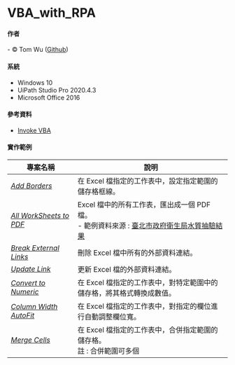 # VBA_with_RPA   

#### 作者
<span> - &copy; Tom Wu (<a href="https://github.com/YenLinWu">Github</a>) </span>  

#### 系統    
* Windows 10
* UiPath Studio Pro 2020.4.3  
* Microsoft Office 2016
  
#### 參考資料   
- [Invoke VBA](https://docs.uipath.com/activities/docs/invoke-vba "UiPath Activities Guide")  
  
#### 實作範例     
| 專案名稱 | 說明 | 
| ---------- | ----------- | 
| *[Add Borders](https://github.com/YenLinWu/RPA_UiPath/tree/master/Excel%20VBA%20x%20UiPath/Add%20Borders)* | 在 Excel 檔指定的工作表中，設定指定範圍的儲存格框線。 |  
| *[All WorkSheets to PDF](https://github.com/YenLinWu/RPA_UiPath/tree/master/Excel%20VBA%20x%20UiPath/All%20WorkSheets%20to%20PDF)* | Excel 檔中的所有工作表，匯出成一個 PDF 檔。<br/> - 範例資料來源 : [臺北市政府衛生局水質抽驗結果](https://data.gov.tw/dataset/121918) |  
| *[Break External Links](https://github.com/YenLinWu/RPA_UiPath/tree/master/Excel%20VBA%20x%20UiPath/Break%20External%20Links)* | 刪除 Excel 檔中所有的外部資料連結。 | 
| *[Update Link](https://github.com/YenLinWu/RPA_UiPath/tree/master/Excel%20VBA%20x%20UiPath/Update%20Link)* | 更新 Excel 檔的外部資料連結。 | 
| *[Convert to Numeric](https://github.com/YenLinWu/RPA_UiPath/tree/master/Excel%20VBA%20x%20UiPath/Convert%20to%20Numeric)* | 在 Excel 檔指定的工作表中，對特定範圍中的儲存格，將其格式轉換成數值。 | 
| *[Column Width AutoFit](https://github.com/YenLinWu/RPA_UiPath/tree/master/Excel%20VBA%20x%20UiPath/Column%20Width%20AutoFit)* | 在 Excel 檔指定的工作表中，對指定的欄位進行自動調整欄位寬。 |  
| *[Merge Cells](https://github.com/YenLinWu/RPA_UiPath/tree/master/Excel%20VBA%20x%20UiPath/Merge%20Cells)* | 在 Excel 檔指定的工作表中，合併指定範圍的儲存格。 <br/> 註 : 合併範圍可多個 |   
